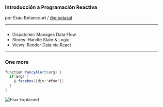 ### Introducción a Programación Reactiva

por Esau Betancourt / [@elbetasal](https://twitter.com/elbetasal)

---

### 



- Dispatcher: Manages Data Flow
- Stores: Handle State & Logic
- Views: Render Data via React

---

### One more 

```java
function fancyAlert(arg) {
  if(arg) {
    $.facebox({div:'#foo'})
  }
}
```

![Flux Explained](https://facebook.github.io/flux/img/flux-simple-f8-diagram-explained-1300w.png)